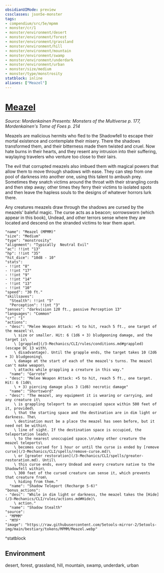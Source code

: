 ```yaml
---
obsidianUIMode: preview
cssclasses: json5e-monster
tags:
- compendium/src/5e/mpmm
- monster/cr/1
- monster/environment/desert
- monster/environment/forest
- monster/environment/grassland
- monster/environment/hill
- monster/environment/mountain
- monster/environment/swamp
- monster/environment/underdark
- monster/environment/urban
- monster/size/medium
- monster/type/monstrosity
statblock: inline
aliases: ["Meazel"]
---
```

# [Meazel](3-Mechanics\CLI\bestiary\monstrosity/meazel-mpmm.md)
*Source: Mordenkainen Presents: Monsters of the Multiverse p. 177, Mordenkainen's Tome of Foes p. 214*  

Meazels are malicious hermits who fled to the Shadowfell to escape their mortal existence and contemplate their misery. There the shadows transformed them, and their bitterness made them twisted and cruel. Now hate burns in their hearts, and they resent any intrusion into their suffering, waylaying travelers who venture too close to their lairs.

The evil that corrupted meazels also imbued them with magical powers that allow them to move through shadows with ease. They can step from one pool of darkness into another one, using this talent to ambush prey. Sometimes they snatch victims around the throat with their strangling cords and then step away; other times they ferry their victims to isolated spots and then leave the hapless souls to the designs of whatever horrors lurk there.

Any creatures meazels draw through the shadows are cursed by the meazels' baleful magic. The curse acts as a beacon; sorrowsworn (which appear in this book), Undead, and other terrors sense where they are located and descend on the stranded victims to tear them apart.

```statblock
"name": "Meazel (MPMM)"
"size": "Medium"
"type": "monstrosity"
"alignment": "Typically  Neutral Evil"
"ac": !!int "13"
"hp": !!int "35"
"hit_dice": "10d8 - 10"
"stats":
- !!int "8"
- !!int "17"
- !!int "9"
- !!int "14"
- !!int "13"
- !!int "10"
"speed": "30 ft."
"skillsaves":
  "Stealth": !!int "5"
  "Perception": !!int "3"
"senses": "darkvision 120 ft., passive Perception 13"
"languages": "Common"
"cr": "1"
"actions":
- "desc": "Melee Weapon Attack: +5 to hit, reach 5 ft., one target of the meazel's\
    \ size or smaller. Hit: 6 (1d6 + 3) bludgeoning damage, and the target is\
    \ [grappled](/3-Mechanics/CLI/rules/conditions.md#grappled) (escape DC 13 with\
    \ disadvantage). Until the grapple ends, the target takes 10 (2d6 + 3) bludgeoning\
    \ damage at the start of each of the meazel's turns. The meazel can't make weapon\
    \ attacks while grappling a creature in this way."
  "name": "Garrote"
- "desc": "Melee Weapon Attack: +5 to hit, reach 5 ft., one target. Hit: 6 (1d6\
    \ + 3) piercing damage plus 3 (1d6) necrotic damage"
  "name": "Shortsword"
- "desc": "The meazel, any equipment it is wearing or carrying, and any creature it\
    \ is grappling teleport to an unoccupied space within 500 feet of it, provided\
    \ that the starting space and the destination are in dim light or darkness. The\
    \ destination must be a place the meazel has seen before, but it need not be within\
    \ line of sight. If the destination space is occupied, the teleportation leads\
    \ to the nearest unoccupied space.\n\nAny other creature the meazel teleports\
    \ becomes cursed for 1 hour or until the curse is ended by [remove curse](/3-Mechanics/CLI/spells/remove-curse.md)\
    \ or [greater restoration](/3-Mechanics/CLI/spells/greater-restoration.md). Until\
    \ this curse ends, every Undead and every creature native to the Shadowfell within\
    \ 300 feet of the cursed creature can sense it, which prevents that creature from\
    \ hiding from them."
  "name": "Shadow Teleport (Recharge 5-6)"
"bonus_actions":
- "desc": "While in dim light or darkness, the meazel takes the [Hide](/3-Mechanics/CLI/rules/actions.md#Hide)\
    \ action."
  "name": "Shadow Stealth"
"source":
- "MPMM"
- "MTF"
"image": "https://raw.githubusercontent.com/5etools-mirror-2/5etools-img/main/bestiary/tokens/MPMM/Meazel.webp"
```
^statblock

## Environment

desert, forest, grassland, hill, mountain, swamp, underdark, urban